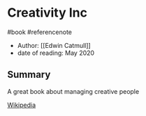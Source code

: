 #  Creativity Inc

#book #referencenote

- Author: [[Edwin Catmull]]
- date of reading: May 2020

## Summary
A great book about managing creative people

[Wikipedia](https://en.wikipedia.org/wiki/Creativity%2C_Inc.)